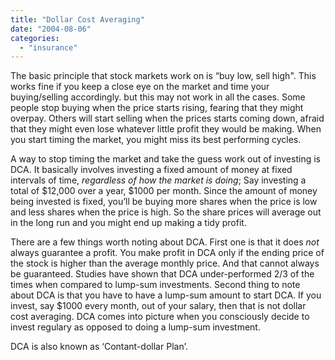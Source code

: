 ```yaml
---
title: "Dollar Cost Averaging"
date: "2004-08-06"
categories: 
  - "insurance"
---
```


The basic principle that stock markets work on is “buy low, sell high". This works fine if you keep a close eye on the market and time your buying/selling accordingly. but this may not work in all the cases. Some people stop buying when the price starts rising, fearing that they might overpay. Others will start selling when the prices starts coming down, afraid that they might even lose whatever little profit they would be making. When you start timing the market, you might miss its best performing cycles.

A way to stop timing the market and take the guess work out of investing is DCA. It basically involves investing a fixed amount of money at fixed intervals of time, _regardless of how the market is doing_; Say investing a total of $12,000 over a year, $1000 per month. Since the amount of money being invested is fixed, you’ll be buying more shares when the price is low and less shares when the price is high. So the share prices will average out in the long run and you might end up making a tidy profit.

There are a few things worth noting about DCA. First one is that it does _not_ always guarantee a profit. You make profit in DCA only if the ending price of the stock is higher than the average monthly price. And that cannot always be guaranteed. Studies have shown that DCA under-performed 2/3 of the times when compared to lump-sum investments. Second thing to note about DCA is that you have to have a lump-sum amount to start DCA. If you invest, say $1000 every month, out of your salary, then that is not dollar cost averaging. DCA comes into picture when you consciously decide to invest regulary as opposed to doing a lump-sum investment.

DCA is also known as ‘Contant-dollar Plan’.
